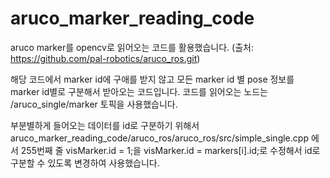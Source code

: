 # aruco_marker_reading_code

aruco marker를 opencv로 읽어오는 코드를 활용했습니다.
(출처: https://github.com/pal-robotics/aruco_ros.git)

해당 코드에서 marker id에 구애를 받지 않고 모든 marker id 별 pose 정보를 marker id별로 구분해서 받아오는 코드입니다.
코드를 읽어오는 노드는 /aruco_single/marker 토픽을 사용했습니다.

부분별하게 들어오는 데이터를 id로 구분하기 위해서 aruco_marker_reading_code/aruco_ros/aruco_ros/src/simple_single.cpp 에서
255번째 줄 
visMarker.id = 1;을 visMarker.id = markers[i].id;로 수정해서 id로 구분할 수 있도록 변경하여 사용했습니다.
